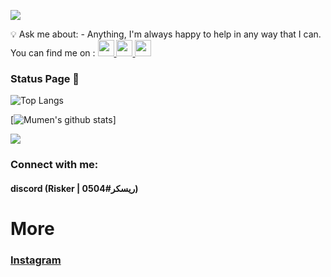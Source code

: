 ![](https://komarev.com/ghpvc/?username=iRiskRisker&color=blueviolet)
<!-- ### Hi there 👋 -->

<!--
**Risker/ريسكر** is a ✨ _special_ ✨ repository because its `README.md` (this file) appears on your GitHub profile.
Here are some ideas to get you started:
- 🔭 I’m currently working on ...
- 🌱 I’m currently learning ...
- 👯 I’m looking to collaborate on ...
- 🤔 I’m looking for help with ...
- 💬 Ask me about ...
- 📫 How to reach me: ...
- 😄 Pronouns: ...
- ⚡ Fun fact: ...
-->

<!---
iiRisker/iiRisker is a ✨ special ✨ repository because its `README.md` (this file) appears on your GitHub profile.
You can click the Preview link to take a look at your changes.
--->
💡 Ask me about: - Anything, I'm always happy to help in any way that I can. You can find me on :  <a href="https://www.instagram.com/iRiskRisker">
    <img src="https://cdn4.iconfinder.com/data/icons/social-messaging-ui-color-shapes-2-free/128/social-instagram-new-circle-512.png" width="26px"/>
  </a> <a href="https://twitter.com/iRiskRisker">
    <img src="https://img.icons8.com/color/48/000000/twitter-circled.png" width="26px"/>
  </a> <a href="https://t.snapchat.com/qFyLntC3">
    <img src="https://img.icons8.com/color/452/snapchat-circled-logo--v5.png" width="26px"/>
  </a>

### Status Page 👻

![Top Langs](https://github-readme-stats.vercel.app/api/top-langs/?username=iRiskRisker&layout=compact&hide=vue,html,css,makefile,dockerfile,shell,plpgsql,smarty&theme=tokyonight&line_height=27)


[![Mumen's github stats](https://github-readme-stats.vercel.app/api?username=iRiskRisker&show_icons=true&theme=tokyonight&line_height=27)]


![](https://github-readme-streak-stats.herokuapp.com/?user=iRiskRisker&theme=tokyonight&line_height=27)

<h3 align="left">Connect with me:</h3>
<p align="left">
  <h4>discord (Risker | ريسكر#0504)</h4>
</p>
<h1>More</h1>
<h3><a href="https://www.instagram.com/iRiskRisker">Instagram</a></h3>
